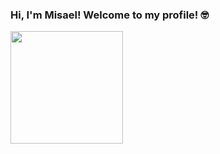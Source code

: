 ### Hi, I'm Misael! Welcome to my profile! 🤓

<div>
  
  <a href="https://github.com/MisaelKosmalski">
  <img height="180em" src="https://github-readme-stats.vercel.app/api?username=MisaelKosmalski&show_icons=true&hide=prs,issues,contribs&theme=calm_pink"/>
  
</div>
